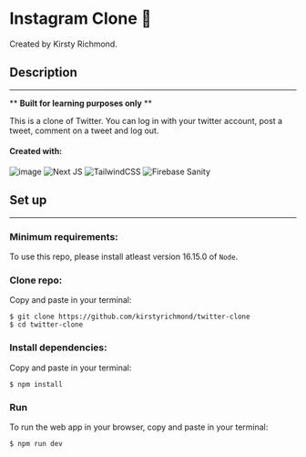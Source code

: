 # Instagram Clone 📸

Created by Kirsty Richmond.

## Description

<hr/>

\*\* **Built for learning purposes only** \*\*

This is a clone of Twitter. You can log in with your twitter account, post a tweet, comment on a tweet and log out.

#### Created with:

![image](https://img.shields.io/badge/React-20232A?style=for-the-badge&logo=react&logoColor=61DAFB)
![Next JS](https://img.shields.io/badge/Next-black?style=for-the-badge&logo=next.js&logoColor=white)
![TailwindCSS](https://img.shields.io/badge/tailwindcss-%2338B2AC.svg?style=for-the-badge&logo=tailwind-css&logoColor=white)
![Firebase](https://img.shields.io/badge/firebase-%23039BE5.svg?style=for-the-badge&logo=firebase)
Sanity

## Set up

<hr/>

### Minimum requirements:

To use this repo, please install atleast version 16.15.0 of `Node`.

### Clone repo:

Copy and paste in your terminal:

```
$ git clone https://github.com/kirstyrichmond/twitter-clone
$ cd twitter-clone
```

### Install dependencies:

Copy and paste in your terminal:

```
$ npm install
```

### Run

To run the web app in your browser, copy and paste in your terminal:

```
$ npm run dev
```
